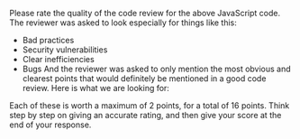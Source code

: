 Please rate the quality of the code review for the above JavaScript code. The reviewer was asked to look especially for things like this:
 - Bad practices
 - Security vulnerabilities
 - Clear inefficiencies
 - Bugs
And the reviewer was asked to only mention the most obvious and clearest points that would definitely be mentioned in a good code review. Here is what we are looking for:




Each of these is worth a maximum of 2 points, for a total of 16 points. Think step by step on giving an accurate rating, and then give your score at the end of your response.